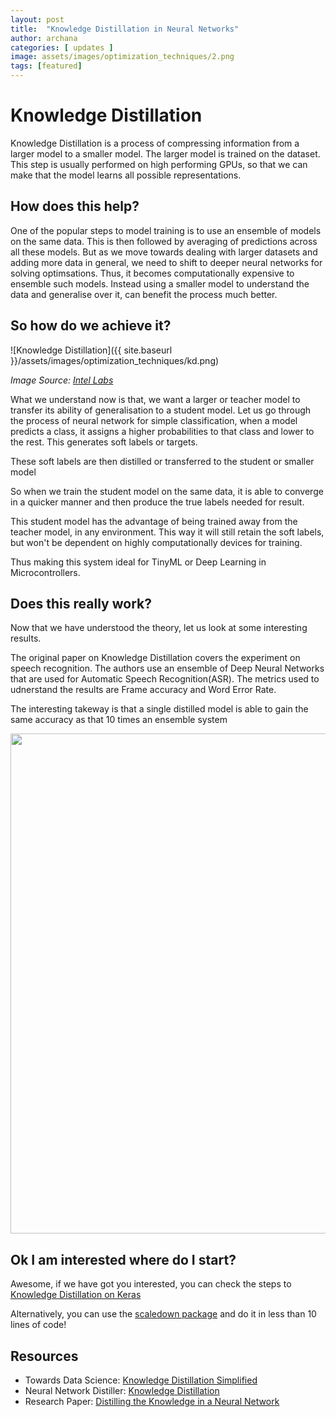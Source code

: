 ```yaml
---
layout: post
title:  "Knowledge Distillation in Neural Networks"
author: archana
categories: [ updates ]
image: assets/images/optimization_techniques/2.png
tags: [featured]
---
```

# Knowledge Distillation

Knowledge Distillation is a process of compressing information from a larger model to a smaller model. The larger model is trained on the dataset. This step is usually performed on high performing GPUs, so that we can make that the model learns all possible representations.

## How does this help?  

One of the popular steps to model training is to use an ensemble of models on the same data. This is then followed by averaging of predictions across all these models. 
But as we move towards dealing with larger datasets and adding more data in general, we need to shift to deeper neural networks for solving optimsations. Thus, it becomes computationally expensive to ensemble such models. Instead using a smaller model to understand the data and generalise over it, can benefit the process much better. 

## So how do we achieve it?

![Knowledge Distillation]({{ site.baseurl }}/assets/images/optimization_techniques/kd.png)

*Image Source: [Intel Labs](https://intellabs.github.io/distiller/knowledge_distillation.html)*


What we understand now is that, we want a larger or teacher model to transfer its ability of generalisation to a student model. 
Let us go through the process of neural network for simple classification, when a model predicts a class, it assigns a higher probabilities to that class and lower to the rest. This generates soft labels or targets. 

These soft labels are then distilled or transferred to the student or smaller model

So when we train the student model on the same data, it is able to converge in a quicker manner and then produce the true labels needed for result. 

This student model has the advantage of being trained away from the teacher model, in any environment. This way it will still retain the soft labels, but won't be dependent on highly computationally devices for training. 

Thus making this system ideal for TinyML or Deep Learning in Microcontrollers. 

## Does this really work?

Now that we have understood the theory, let us look at some interesting results. 

The original paper on Knowledge Distillation covers the experiment on speech recognition. The authors use an ensemble of Deep Neural Networks that are used for Automatic Speech Recognition(ASR).
The metrics used to udnerstand the results are Frame accuracy and Word Error Rate. 

The interesting takeway is that a single distilled model is able to gain the same accuracy as that 10 times an ensemble system

<img src="/assets/kdtable.png" width="800" height="800"/>

## Ok I am interested where do I start?

Awesome, if we have got you interested, you can check the steps to [Knowledge Distillation on Keras](https://keras.io/examples/vision/knowledge_distillation/) 

Alternatively, you can use the [scaledown package](https://scaledown-team.github.io/api/) and do it in less than 10 lines of code! 


## Resources 

- Towards Data Science: [Knowledge Distillation Simplified](https://towardsdatascience.com/knowledge-distillation-simplified-dd4973dbc764)
- Neural Network Distiller: [Knowledge Distillation](https://intellabs.github.io/distiller/knowledge_distillation.html)
- Research Paper: [Distilling the Knowledge in a Neural Network](https://arxiv.org/pdf/1503.02531.pdf)

